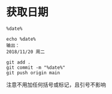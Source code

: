 # 获取日期

`%date%`

```
echo %date%
输出：
2018/11/20 周二
```

```
git add .
git commit -m "%date%"
git push origin main
```
注意不用加任何括号或标记，且引号不影响